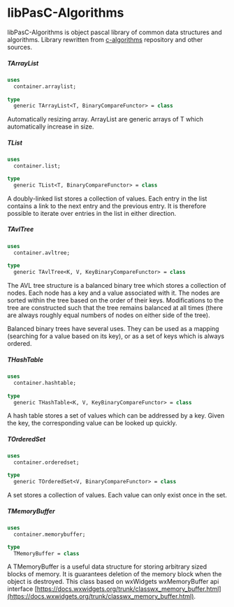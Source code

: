 libPasC-Algorithms
==========
libPasC-Algorithms is object pascal library of common data structures and algorithms. Library rewritten from [c-algorithms](https://github.com/fragglet/c-algorithms) repository and other sources. 

##### TArrayList

```pascal
uses
  container.arraylist;
  
type
  generic TArrayList<T, BinaryCompareFunctor> = class
```

Automatically resizing array. ArrayList are generic arrays of T which automatically increase in size.

##### TList

```pascal
uses
  container.list;

type
  generic TList<T, BinaryCompareFunctor> = class
```

A doubly-linked list stores a collection of values. Each entry in the list contains a link to the next entry and the previous entry. It is therefore possible to iterate over entries in the list in either direction.

##### TAvlTree

```pascal
uses
  container.avltree;
 
type
  generic TAvlTree<K, V, KeyBinaryCompareFunctor> = class
```

The AVL tree structure is a balanced binary tree which stores a collection of nodes. Each node has a key and a value associated with it. The nodes are sorted within the tree based on the order of their keys. Modifications to the tree are constructed such that the tree remains balanced at all times (there are always roughly equal numbers of nodes on either side of the tree).

Balanced binary trees have several uses. They can be used as a mapping (searching for a value based on its key), or as a set of keys which is always ordered.

##### THashTable

```pascal
uses
  container.hashtable;
 
type
  generic THashTable<K, V, KeyBinaryCompareFunctor> = class
```

A hash table stores a set of values which can be addressed by a key. Given the key, the corresponding value can be looked up quickly.

##### TOrderedSet

```pascal
uses
  container.orderedset;

type
  generic TOrderedSet<V, BinaryCompareFunctor> = class
```

A set stores a collection of values. Each value can only exist once in the set.

##### TMemoryBuffer

```pascal
uses
  container.memorybuffer;

type
  TMemoryBuffer = class
```

A TMemoryBuffer is a useful data structure for storing arbitrary sized blocks of memory. It is guarantees deletion of the memory block when the object is destroyed.
This class based on wxWidgets wxMemoryBuffer api interface [https://docs.wxwidgets.org/trunk/classwx_memory_buffer.html](https://docs.wxwidgets.org/trunk/classwx_memory_buffer.html).